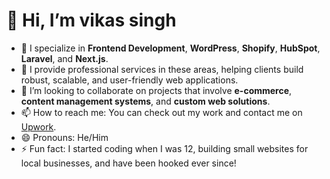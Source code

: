 # 👋 Hi, I’m vikas singh

- 👀 I specialize in **Frontend Development**, **WordPress**, **Shopify**, **HubSpot**, **Laravel**, and **Next.js**.
- 💼 I provide professional services in these areas, helping clients build robust, scalable, and user-friendly web applications.
- 💞️ I’m looking to collaborate on projects that involve **e-commerce**, **content management systems**, and **custom web solutions**.
- 📫 How to reach me: You can check out my work and contact me on [Upwork](https://www.upwork.com/freelancers/~01ac187cb40fa5efc5?mp_source=share).
- 😄 Pronouns: He/Him
- ⚡ Fun fact: I started coding when I was 12, building small websites for local businesses, and have been hooked ever since!
